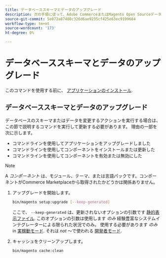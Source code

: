 ```yaml
---
title: データベーススキーマとデータのアップグレード
description: 次の手順に従って、Adobe CommerceまたはMagento Open Sourceデータベーススキーマをアップグレードします。
source-git-commit: 5e072a87480c326d6ae9235cf425e63ec9199684
workflow-type: tm+mt
source-wordcount: '173'
ht-degree: 0%

---
```



# データベーススキーマとデータのアップグレード

このコマンドを使用する前に、 [アプリケーションのインストール](../advanced.md).

## データベーススキーマとデータのアップグレード

データベースのスキーマまたはデータを変更するアクションを実行する場合は、この節で説明するコマンドを実行して更新する必要があります。 理由の一部を次に示します。

* コマンドラインを使用してアプリケーションをアップグレードしました
* コマンドラインを使用してコンポーネントをインストールまたは更新した
* コマンドラインを使用してコンポーネントを有効または無効にした

>[!NOTE]
>
>A *コンポーネント* は、モジュール、テーマ、または言語パックです。コンポーネントがCommerce Marketplaceから取得されたかどうかは関係ありません。

1. アップグレードを開始します。

   ```bash
   bin/magento setup:upgrade [--keep-generated]
   ```

   ここで、 `--keep-generated` は、更新されないオプションの引数です [静的表示ファイル](../../configuration/cli/static-view-file-deployment.md). このオプションの引数は使用します *のみ* 経験豊富なシステムインテグレーターによる限られた状況でのみ。 使用する必要があります *のみ* in [実稼動モード](../../configuration/bootstrap/application-modes.md#production-mode). それは *not* ～で使われる [開発者モード](../../configuration/bootstrap/application-modes.md#developer-mode).

1. キャッシュをクリーンアップします。

   ```bash
   bin/magento cache:clean
   ```
